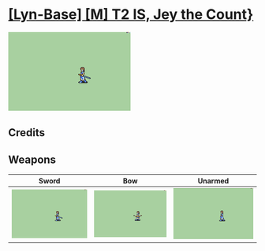 # [\[Lyn-Base\] \[M\] T2 IS, Jey the Count}](./)

<img src="./1.%20Sword/Sword_000.png" alt="[Lyn-Base] [M] T2 IS, Jey the Count} standing" />

## Credits



## Weapons


|Sword |Bow |Unarmed |
|  :---: | :---: | :---: |
| <img alt="Sword animation" src="./1.%20Sword/Sword.gif" /> | <img alt="Bow animation" src="./5.%20Bow/Bow.gif" /> | <img alt="Unarmed animation" src="./8.%20Unarmed/Unarmed.gif" /> |
